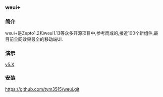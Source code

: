 ﻿###  weui+
###  简介 
weui+是Zepto1.2和weui1.13等众多开源项目中,参考而成的,接近100个新组件,最目前全网效果最全的移动端UI.

### 演示
[v5.X](http://tym369.top/index.html)

###  安装
<https://github.com/tym3515/weui.git>
























